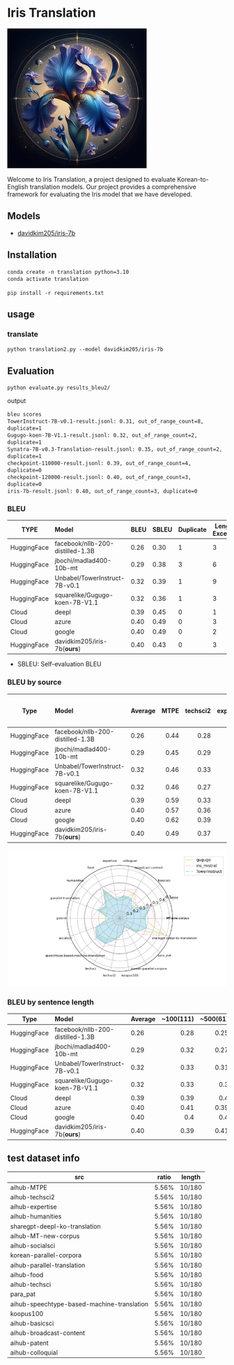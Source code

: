 # Iris Translation
![iris-icon.jpeg](assets%2Firis-icon.jpeg)

Welcome to Iris Translation, a project designed to evaluate Korean-to-English translation models. Our project provides a comprehensive framework for evaluating the Iris model that we have developed.
## Models
- [davidkim205/iris-7b](https://huggingface.co/davidkim205/iris-7b)

## Installation
``` 
conda create -n translation python=3.10
conda activate translation

pip install -r requirements.txt
```
## usage
### translate
``` 
python translation2.py --model davidkim205/iris-7b
```

## Evaluation
```
python evaluate.py results_bleu2/
```
output
``` 
bleu scores
TowerInstruct-7B-v0.1-result.jsonl: 0.31, out_of_range_count=8, duplicate=1
Gugugo-koen-7B-V1.1-result.jsonl: 0.32, out_of_range_count=2, duplicate=1
Synatra-7B-v0.3-Translation-result.jsonl: 0.35, out_of_range_count=2, duplicate=1
checkpoint-110000-result.jsonl: 0.39, out_of_range_count=4, duplicate=0
checkpoint-120000-result.jsonl: 0.40, out_of_range_count=3, duplicate=0
iris-7b-result.jsonl: 0.40, out_of_range_count=3, duplicate=0
```
### BLEU 

| TYPE        | Model                            | BLEU | SBLEU | Duplicate | Length Exceeds |
| ----------- | :------------------------------- | ---- | ----- | --------- | -------------- |
| HuggingFace | facebook/nllb-200-distilled-1.3B | 0.26 | 0.30  | 1         | 3              |
| HuggingFace | jbochi/madlad400-10b-mt          | 0.29 | 0.38  | 3         | 6              |
| HuggingFace | Unbabel/TowerInstruct-7B-v0.1    | 0.32 | 0.39  | 1         | 9              |
| HuggingFace | squarelike/Gugugo-koen-7B-V1.1   | 0.32 | 0.36  | 1         | 3              |
| Cloud       | deepl                            | 0.39 | 0.45  | 0         | 1              |
| Cloud       | azure                            | 0.40 | 0.49  | 0         | 3              |
| Cloud       | google                           | 0.40 | 0.49  | 0         | 2              |
| HuggingFace | davidkim205/iris-7b(**ours**)    | 0.40 | 0.43  | 0         | 3              |

* SBLEU: Self-evaluation BLEU

### BLEU by source

| Type        | Model                            | Average | MTPE | techsci2 | expertise | humanities | sharegpt-deepl-ko-translation | MT-new-corpus | socialsci | korean-parallel-corpora | parallel-translation | food | techsci | para_pat | speechtype-based-machine-translation | koopus100 | basicsci | broadcast-content | patent | colloquial |
| ----------- | :------------------------------- | ------- | ---: | -------: | --------: | ---------: | ----------------------------: | ------------: | --------: | ----------------------: | -------------------: | ---: | ------: | -------: | -----------------------------------: | --------: | -------: | ----------------: | -----: | ---------: |
| HuggingFace | facebook/nllb-200-distilled-1.3B | 0.26    | 0.44 |     0.28 |      0.16 |       0.23 |                          0.44 |          0.34 |      0.27 |                     0.1 |                 0.23 | 0.37 |    0.28 |     0.19 |                                 0.29 |      0.23 |     0.15 |              0.33 |   0.09 |       0.29 |
| HuggingFace | jbochi/madlad400-10b-mt          | 0.29    | 0.45 |     0.29 |       0.2 |       0.29 |                           0.4 |          0.36 |      0.39 |                    0.12 |                 0.22 | 0.46 |     0.3 |     0.23 |                                 0.48 |      0.23 |     0.19 |              0.36 |   0.01 |       0.33 |
| HuggingFace | Unbabel/TowerInstruct-7B-v0.1    | 0.32    | 0.46 |     0.33 |      0.28 |       0.27 |                           0.3 |          0.39 |      0.37 |                    0.14 |                 0.35 | 0.47 |    0.39 |     0.29 |                                 0.41 |      0.21 |     0.22 |              0.36 |   0.15 |       0.33 |
| HuggingFace | squarelike/Gugugo-koen-7B-V1.1   | 0.32    | 0.46 |     0.27 |      0.28 |       0.22 |                          0.66 |          0.33 |      0.36 |                     0.1 |                 0.29 | 0.45 |    0.34 |     0.24 |                                 0.42 |      0.22 |     0.23 |              0.42 |    0.2 |       0.26 |
| Cloud       | deepl                            | 0.39    | 0.59 |     0.33 |      0.31 |       0.32 |                           0.7 |          0.48 |      0.38 |                    0.14 |                 0.38 | 0.55 |    0.41 |     0.33 |                                 0.48 |      0.24 |     0.28 |              0.42 |   0.37 |       0.36 |
| Cloud       | azure                            | 0.40    | 0.57 |     0.36 |      0.35 |       0.29 |                          0.63 |          0.46 |      0.39 |                    0.16 |                 0.38 | 0.56 |    0.39 |     0.33 |                                 0.54 |      0.22 |     0.29 |              0.52 |   0.35 |       0.41 |
| Cloud       | google                           | 0.40    | 0.62 |     0.39 |      0.32 |       0.32 |                           0.6 |          0.45 |      0.45 |                    0.14 |                 0.38 | 0.59 |    0.43 |     0.34 |                                 0.45 |      0.22 |     0.28 |              0.47 |   0.39 |       0.36 |
| HuggingFace | davidkim205/iris-7b(**ours**)    | 0.40    | 0.49 |     0.37 |      0.34 |       0.31 |                          0.72 |          0.48 |      0.43 |                    0.11 |                 0.33 | 0.56 |    0.46 |     0.34 |                                 0.43 |       0.2 |      0.3 |              0.47 |   0.41 |        0.4 |

![src-bleu](./assets/src-bleu.gif)



### BLEU by sentence length

| Type        | Model                            | Average | ~100(111) | ~500(61) | ~1000(6) | ~1500(2) |
| ----------- | :------------------------------- | ------- | --------: | -------: | -------: | -------: |
| HuggingFace | facebook/nllb-200-distilled-1.3B | 0.26    |      0.28 |     0.25 |     0.16 |     0.06 |
| HuggingFace | jbochi/madlad400-10b-mt          | 0.29    |      0.32 |     0.27 |     0.09 |     0.01 |
| HuggingFace | Unbabel/TowerInstruct-7B-v0.1    | 0.32    |      0.33 |     0.31 |     0.21 |     0.19 |
| HuggingFace | squarelike/Gugugo-koen-7B-V1.1   | 0.32    |      0.33 |      0.3 |     0.31 |     0.21 |
| Cloud       | deepl                            | 0.39    |      0.39 |      0.4 |     0.43 |     0.39 |
| Cloud       | azure                            | 0.40    |      0.41 |     0.39 |     0.36 |     0.33 |
| Cloud       | google                           | 0.40    |       0.4 |      0.4 |     0.43 |      0.4 |
| HuggingFace | davidkim205/iris-7b(**ours**)    | 0.40    |      0.39 |     0.41 |     0.54 |     0.34 |

## test dataset info
| src                                        | ratio | length |
|--------------------------------------------| ----- | ------ |
| aihub-MTPE                                 | 5.56% | 10/180 |
| aihub-techsci2                             | 5.56% | 10/180 |
| aihub-expertise                            | 5.56% | 10/180 |
| aihub-humanities                           | 5.56% | 10/180 |
| sharegpt-deepl-ko-translation              | 5.56% | 10/180 |
| aihub-MT-new-corpus                        | 5.56% | 10/180 |
| aihub-socialsci                            | 5.56% | 10/180 |
| korean-parallel-corpora                    | 5.56% | 10/180 |
| aihub-parallel-translation                 | 5.56% | 10/180 |
| aihub-food                                 | 5.56% | 10/180 |
| aihub-techsci                              | 5.56% | 10/180 |
| para_pat                                   | 5.56% | 10/180 |
| aihub-speechtype-based-machine-translation | 5.56% | 10/180 |
| koopus100                                  | 5.56% | 10/180 |
| aihub-basicsci                             | 5.56% | 10/180 |
| aihub-broadcast-content                    | 5.56% | 10/180 |
| aihub-patent                               | 5.56% | 10/180 |
| aihub-colloquial                           | 5.56% | 10/180 |